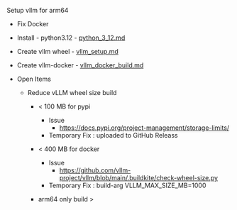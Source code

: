 Setup vllm for arm64

- Fix Docker 
- Install - python3.12 - [python_3_12.md](python_3_12.md)
- Create vllm wheel - [vllm_setup.md](vllm_setup.md)
- Create vllm-docker - [vllm_docker_build.md](vllm_docker_build.md)


- Open Items
  - Reduce vLLM wheel size build 
    - < 100 MB for pypi  
        - Issue 
            - https://docs.pypi.org/project-management/storage-limits/
        - Temporary Fix : uploaded to GitHub Releass
    - < 400 MB for docker 
        - Issue
            - https://github.com/vllm-project/vllm/blob/main/.buildkite/check-wheel-size.py
        - Temporary Fix : build-arg VLLM_MAX_SIZE_MB=1000 

    - arm64 only build > 